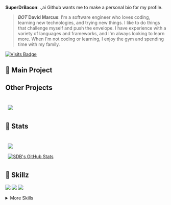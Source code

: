 **SuperDrBacon**: .,ai Github wants me to make a personal bio for my profile.

> **_BOT_ David Marcus**: I'm a software engineer who loves coding, learning new technologies, and trying new things. I like to do things that challenge myself and push the envelope. I have experience with a variety of languages and frameworks, and I'm always looking to learn more. When I'm not coding or learning, I enjoy the gym and spending time with my family.


[![Visits Badge](https://badges.pufler.dev/visits/SuperDrBacon/SuperDrBacon)](https://youtu.be/A-9G9-jBgMA)

## 📌 Main Project



## Other Projects

<br>

<a href="https://github.com/SuperDrBacon/Textgenrnn-Model-Create-Train-Generate">
  <img align="center" style="margin:0.5rem" src="https://github-readme-stats.vercel.app/api/pin/?username=SuperDrBacon&repo=Textgenrnn-Model-Create-Train-Generate&title_color=ffffff&text_color=c9cacc&icon_color=4AB197&bg_color=1A2B34" />
</a>

<br>

## 📌 Stats

<br>

<a href="https://github.com/SuperDrBacon">
  <img align="center" style="margin:0.5rem" src="https://github-readme-stats.vercel.app/api/top-langs/?username=SuperDrBacon&title_color=ffffff&text_color=c9cacc&icon_color=4AB197&bg_color=1A2B34" />
</a>

<br>

<a href="https://github.com/SuperDrBacon">
  <img align="center" style="margin:0.5rem" src="https://github-readme-stats.vercel.app/api?username=SuperDrBacon&show_icons=true&line_height=27&count_private=true&title_color=ffffff&text_color=c9cacc&icon_color=4AB097&bg_color=1A2B34" alt="SDB's GitHub Stats" />
</a>

<br>

## 📌 Skillz

![](https://img.shields.io/badge/Code-Python-informational?style=flat&logo=Python&logoColor=white&color=4AB197)
![](https://img.shields.io/badge/Tools-GitHub-informational?style=flat&logo=GitHub&logoColor=white&color=4AB197)
![](https://img.shields.io/badge/Tools-Photoshop-informational?style=flat&logo=Adobe-Photoshop&logoColor=white&color=4AB197)

<details>
<summary>More Skills</summary>
<br>
  
Didnt bother adding more
  
<br>
</details>
